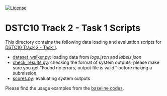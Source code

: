 [![License](https://img.shields.io/badge/License-Apache%202.0-blue.svg)](https://opensource.org/licenses/Apache-2.0)

# DSTC10 Track 2 - Task 1 Scripts

This directory contains the following data loading and evaluation scripts for [DSTC10 Track 2 - Task 1](../README.md).

* [dataset_walker.py](dataset_walker.py): loading data from *logs.json* and *labels.json*
* [check_results.py](check_results.py): checking the format of system outputs; please make sure you get "Found no errors, output file is valid." before making a submission.
* [scores.py](scores.py): evaluating system outputs

Please find the usage examples from the [baseline codes](../baseline).
